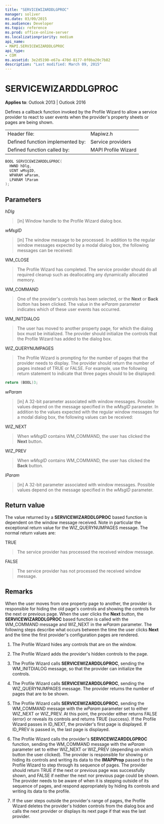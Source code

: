 ```yaml
---
title: "SERVICEWIZARDDLGPROC"
manager: soliver
ms.date: 03/09/2015
ms.audience: Developer
ms.topic: reference
ms.prod: office-online-server
ms.localizationpriority: medium
api_name:
- MAPI.SERVICEWIZARDDLGPROC
api_type:
- COM
ms.assetid: 3e2d5190-e67a-470d-8177-0f0ba20c7b82
description: "Last modified: March 09, 2015"
---
```


# SERVICEWIZARDDLGPROC
 
**Applies to**: Outlook 2013 | Outlook 2016 
  
Defines a callback function invoked by the Profile Wizard to allow a service provider to react to user events when the provider's property sheets or pages are being shown. 
  
|||
|:-----|:-----|
|Header file:  <br/> |Mapiwz.h  <br/> |
|Defined function implemented by:  <br/> |Service providers  <br/> |
|Defined function called by:  <br/> |MAPI Profile Wizard  <br/> |
   
```cpp
BOOL SERVICEWIZARDDLGPROC(
  HWND hDlg,
  UINT wMsgID,
  WPARAM wParam,
  LPARAM lParam
);
```

## Parameters

_hDlg_
  
> [in] Window handle to the Profile Wizard dialog box. 
    
_wMsgID_
  
> [in] The window message to be processed. In addition to the regular window messages expected by a modal dialog box, the following messages can be received:
    
WM_CLOSE 
  
> The Profile Wizard has completed. The service provider should do all required cleanup such as deallocating any dynamically allocated memory. 
    
WM_COMMAND 
  
> One of the provider's controls has been selected, or the **Next** or **Back** button has been clicked. The value in the  _wParam_ parameter indicates which of these user events has occurred. 
    
WM_INITDIALOG 
  
> The user has moved to another property page, for which the dialog box must be initialized. The provider should initialize the controls that the Profile Wizard has added to the dialog box. 
    
WIZ_QUERYNUMPAGES 
  
> The Profile Wizard is prompting for the number of pages that the provider needs to display. The provider should return the number of pages instead of TRUE or FALSE. For example, use the following return statement to indicate that three pages should to be displayed:
    
   ```cpp
return (BOOL)3;

   ```

_wParam_
  
> [in] A 32-bit parameter associated with window messages. Possible values depend on the message specified in the  _wMsgID_ parameter. In addition to the values expected with the regular window messages for a modal dialog box, the following values can be received: 
    
WIZ_NEXT 
  
> When  _wMsgID_ contains WM_COMMAND, the user has clicked the **Next** button. 
    
WIZ_PREV 
  
> When  _wMsgID_ contains WM_COMMAND, the user has clicked the **Back** button. 
    
_lParam_
  
> [in] A 32-bit parameter associated with window messages. Possible values depend on the message specified in the  _wMsgID_ parameter. 
    
## Return value

The value returned by a **SERVICEWIZARDDLGPROC** based function is dependent on the window message received. Note in particular the exceptional return value for the WIZ_QUERYNUMPAGES message. The normal return values are: 
  
TRUE 
  
> The service provider has processed the received window message. 
    
FALSE 
  
> The service provider has not processed the received window message.
    
## Remarks

When the user moves from one property page to another, the provider is responsible for hiding the old page's controls and showing the controls for the next or previous page. When the user clicks the **Next** button, the **SERVICEWIZARDDLGPROC** based function is called with the WM_COMMAND message and WIZ_NEXT in the  _wParam_ parameter. The following steps describe what occurs between the time the user clicks **Next** and the time the first provider's configuration pages are rendered. 
  
1. The Profile Wizard hides any controls that are on the window. 
    
2. The Profile Wizard adds the provider's hidden controls to the page. 
    
3. The Profile Wizard calls **SERVICEWIZARDDLGPROC**, sending the WM_INITDIALOG message, so that the provider can initialize the controls. 
    
4. The Profile Wizard calls **SERVICEWIZARDDLGPROC**, sending the WIZ_QUERYNUMPAGES message. The provider returns the number of pages that are to be shown. 
    
5. The Profile Wizard calls **SERVICEWIZARDDLGPROC**, sending the WM_COMMAND message with the  _wParam_ parameter set to either WIZ_NEXT or WIZ_PREV. At this point, the provider either returns FALSE {error} or reveals its controls and returns TRUE {success}. If the Profile Wizard passes in ID_NEXT, the provider's first page is displayed. If ID_PREV is passed in, the last page is displayed. 
    
6. The Profile Wizard calls the provider's **SERVICEWIZARDDLGPROC** function, sending the WM_COMMAND message with the  _wParam_ parameter set to either WIZ_NEXT or WIZ_PREV (depending on which button the user clicked). The provider is responsible for showing or hiding its controls and writing its data to the **IMAPIProp** passed to the Profile Wizard to step through its sequence of pages. The provider should return TRUE if the next or previous page was successfully shown, and FALSE if neither the next nor previous page could be shown. The provider needs to be aware of when it is stepping outside of its sequence of pages, and respond appropriately by hiding its controls and writing its data to the profile. 
    
7. If the user steps outside the provider's range of pages, the Profile Wizard deletes the provider's hidden controls from the dialog box and calls the next provider or displays its next page if that was the last provider. 
    

